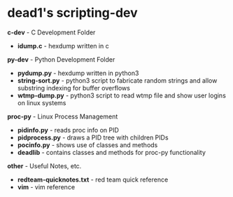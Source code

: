 # dead1's scripting-dev

<b>c-dev</b> - C Development Folder<br>
- <B>idump.c</B> - hexdump written in c<br>

<b>py-dev</b> - Python Development Folder<br>
- <B>pydump.py</B> - hexdump written in python3<br>
- <B>string-sort.py</B> - python3 script to fabricate random strings and allow substring indexing for buffer overflows<br>
- <B>wtmp-dump.py</B> - python3 script to read wtmp file and show user logins on linux systems<br>

<B>proc-py</B> - Linux Process Management<br>
- <b>pidinfo.py</b> - reads proc info on PID<br>
- <b>pidprocess.py</b> - draws a PID tree with children PIDs<br>
- <b>pocinfo.py</b> - shows use of classes and methods<br>
- <b>deadlib</b> - contains classes and methods for proc-py functionality<br>

<b>other</b> - Useful Notes, etc.</b>
- <B>redteam-quicknotes.txt</B> - red team quick reference
- <b>vim</b> - vim reference
